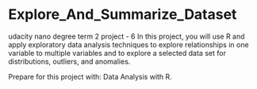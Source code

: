# Explore_And_Summarize_Dataset
udacity nano degree term 2 project - 6 
In this project, you will use R and apply exploratory data analysis techniques to explore relationships in one variable to multiple variables and to explore a selected data set for distributions, outliers, and anomalies.

Prepare for this project with: Data Analysis with R.
